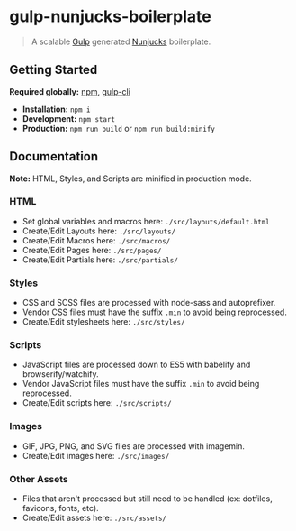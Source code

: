 # gulp-nunjucks-boilerplate

> A scalable [Gulp](http://gulpjs.com/) generated [Nunjucks](https://mozilla.github.io/nunjucks/) boilerplate.

## Getting Started

__Required globally:__ [npm](https://nodejs.org/en/), [gulp-cli](http://gulpjs.com/)

- __Installation:__ `npm i`
- __Development:__ `npm start`
- __Production:__ `npm run build` or `npm run build:minify`

## Documentation

__Note:__ HTML, Styles, and Scripts are minified in production mode.

### HTML
- Set global variables and macros here: `./src/layouts/default.html`
- Create/Edit Layouts here: `./src/layouts/`
- Create/Edit Macros here: `./src/macros/`
- Create/Edit Pages here: `./src/pages/`
- Create/Edit Partials here: `./src/partials/`

### Styles
- CSS and SCSS files are processed with node-sass and autoprefixer.
- Vendor CSS files must have the suffix `.min` to avoid being reprocessed.
- Create/Edit stylesheets here: `./src/styles/`

### Scripts
- JavaScript files are processed down to ES5 with babelify and browserify/watchify.
- Vendor JavaScript files must have the suffix `.min` to avoid being reprocessed.
- Create/Edit scripts here: `./src/scripts/`

### Images
- GIF, JPG, PNG, and SVG files are processed with imagemin.
- Create/Edit images here: `./src/images/`

### Other Assets
- Files that aren't processed but still need to be handled (ex: dotfiles, favicons, fonts, etc).
- Create/Edit assets here: `./src/assets/`
